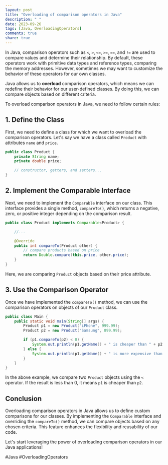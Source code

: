 ```yaml
---
layout: post
title: "Overloading of comparison operators in Java"
description: " "
date: 2023-09-26
tags: [Java, OverloadingOperators]
comments: true
share: true
---
```


In Java, comparison operators such as `<`, `>`, `<=`, `>=`, `==`, and `!=` are used to compare values and determine their relationship. By default, these operators work with primitive data types and reference types, comparing the memory addresses. However, sometimes we may want to customize the behavior of these operators for our own classes.

Java allows us to **overload** comparison operators, which means we can redefine their behavior for our user-defined classes. By doing this, we can compare objects based on different criteria.

To overload comparison operators in Java, we need to follow certain rules:

## 1. Define the Class

First, we need to define a class for which we want to overload the comparison operators. Let's say we have a class called `Product` with attributes `name` and `price`.

```java
public class Product {
    private String name;
    private double price;

    // constructor, getters, and setters...
}
```

## 2. Implement the Comparable Interface

Next, we need to implement the `Comparable` interface on our class. This interface provides a single method, `compareTo()`, which returns a negative, zero, or positive integer depending on the comparison result.

```java
public class Product implements Comparable<Product> {

    //...

    @Override
    public int compareTo(Product other) {
        // compare products based on price
        return Double.compare(this.price, other.price);
    }
}
```

Here, we are comparing `Product` objects based on their price attribute.

## 3. Use the Comparison Operator

Once we have implemented the `compareTo()` method, we can use the comparison operators on objects of our `Product` class.

```java
public class Main {
    public static void main(String[] args) {
        Product p1 = new Product("iPhone", 999.99);
        Product p2 = new Product("Samsung", 899.99);

        if (p1.compareTo(p2) < 0) {
            System.out.println(p1.getName() + " is cheaper than " + p2.getName());
        } else {
            System.out.println(p1.getName() + " is more expensive than " + p2.getName());
        }
    }
}
```

In the above example, we compare two `Product` objects using the `<` operator. If the result is less than 0, it means `p1` is cheaper than `p2`.

## Conclusion

Overloading comparison operators in Java allows us to define custom comparisons for our classes. By implementing the `Comparable` interface and overriding the `compareTo()` method, we can compare objects based on any chosen criteria. This feature enhances the flexibility and reusability of our code.

Let's start leveraging the power of overloading comparison operators in our Java applications!

#Java #OverloadingOperators
